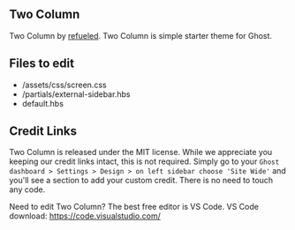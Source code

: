 ## Two Column

Two Column by [refueled](http://refueled.net). Two Column is simple starter theme for Ghost.

## Files to edit

 * /assets/css/screen.css
 * /partials/external-sidebar.hbs
 * default.hbs

## Credit Links
Two Column is released under the MIT license. While we appreciate you keeping our credit links intact, this is not required. Simply go to your ```Ghost dashboard > Settings > Design > on left sidebar choose 'Site Wide'``` and you'll see a section to add your custom credit. There is no need to touch any code.

Need to edit Two Column? The best free editor is VS Code. VS Code download:
https://code.visualstudio.com/